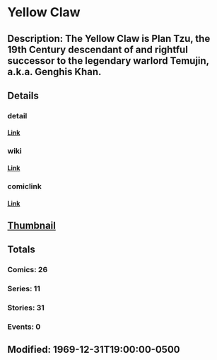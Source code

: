 # Yellow Claw
## Description: The Yellow Claw is Plan Tzu, the 19th Century descendant of and rightful successor to the legendary warlord Temujin, a.k.a. Genghis Khan.
## Details
### detail
#### [Link](http://marvel.com/characters/2635/yellow_claw?utm_campaign=apiRef&utm_source=225578a89fc76f3d20fbffda5d17a88d)
### wiki
#### [Link](http://marvel.com/universe/Yellow_Claw?utm_campaign=apiRef&utm_source=225578a89fc76f3d20fbffda5d17a88d)
### comiclink
#### [Link](http://marvel.com/comics/characters/1009736/yellow_claw?utm_campaign=apiRef&utm_source=225578a89fc76f3d20fbffda5d17a88d)
## [Thumbnail](http://i.annihil.us/u/prod/marvel/i/mg/b/40/image_not_available.jpg)
## Totals
### Comics: 26
### Series: 11
### Stories: 31
### Events: 0
## Modified: 1969-12-31T19:00:00-0500